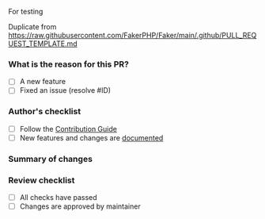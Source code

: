 For testing

Duplicate from https://raw.githubusercontent.com/FakerPHP/Faker/main/.github/PULL_REQUEST_TEMPLATE.md

### What is the reason for this PR?

<!-- Explain your goals for this PR -->

- [ ] A new feature
- [ ] Fixed an issue (resolve #ID)

### Author's checklist

- [ ] Follow the [Contribution Guide](https://github.com/FakerPHP/Faker/blob/main/.github/CONTRIBUTING.md)
- [ ] New features and changes are [documented](https://github.com/FakerPHP/fakerphp.github.io)

### Summary of changes

<!-- Give a quick explanation about your code changes here -->

### Review checklist

- [ ] All checks have passed
- [ ] Changes are approved by maintainer
